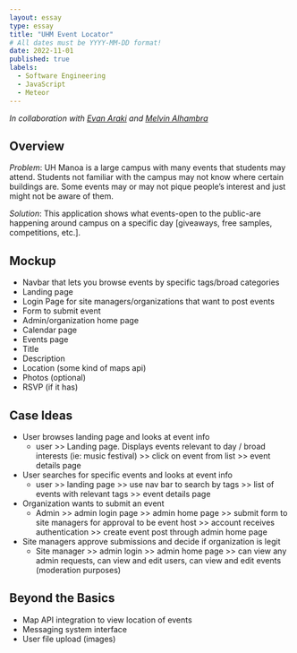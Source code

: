```yaml
---
layout: essay
type: essay
title: "UHM Event Locator"
# All dates must be YYYY-MM-DD format!
date: 2022-11-01
published: true
labels:
  - Software Engineering
  - JavaScript
  - Meteor
---
```


*In collaboration with [Evan Araki](https://evanaraki.github.io/) and [Melvin Alhambra](https://melvinjae.github.io/)*

## Overview

*Problem*: UH Manoa is a large campus with many events that students may attend. Students not familiar with the campus may not know where certain buildings are. Some events may or may not pique people’s interest and just might not be aware of them.

*Solution*: This application shows what events-open to the public-are happening around campus on a specific day [giveaways, free samples, competitions, etc.].

## Mockup

- Navbar that lets you browse events by specific tags/broad categories
- Landing page
- Login Page for site managers/organizations that want to post events
- Form to submit event
- Admin/organization home page
- Calendar page 
- Events page 
- Title 
- Description 
- Location (some kind of maps api)
- Photos (optional) 
- RSVP (if it has)

## Case Ideas

- User browses landing page and looks at event info
  - user >> Landing page. Displays events relevant to day / broad interests (ie: music festival) >>  click on event from list >> event details page
- User searches for specific events and looks at event info 
  - user >> landing page >> use nav bar to search by tags >> list of events with relevant tags >> event details page
- Organization wants to submit an event 
  - Admin >> admin login page >> admin home page >> submit form to site managers for approval to be event host >> account receives authentication >> create event post through admin home page
- Site managers approve submissions and decide if organization is legit 
  - Site manager >> admin login >> admin home page >> can view any admin requests, can view and edit users, can view and edit events (moderation purposes)


## Beyond the Basics

- Map API integration to view location of events
- Messaging system interface
- User file upload (images)
